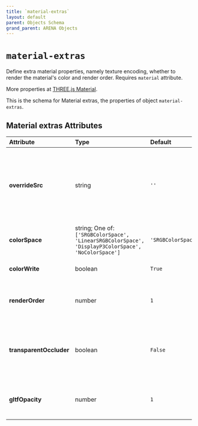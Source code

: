 ```yaml
---
title: `material-extras`
layout: default
parent: Objects Schema
grand_parent: ARENA Objects
---
```


<!--CAUTION: This file is autogenerated from https://github.com/arenaxr/arena-schemas. Changes made here may be overwritten.-->


`material-extras`
=================


Define extra material properties, namely texture encoding, whether to render the material's color and render order. Requires `material` attribute.

More properties at <a href='https://threejs.org/docs/#api/en/materials/Material'>THREE.js Material</a>.

This is the schema for Material extras, the properties of object `material-extras`.

Material extras Attributes
---------------------------

|Attribute|Type|Default|Description|Required|
| :--- | :--- | :--- | :--- | :--- |
|**overrideSrc**|string|```''```|Overrides the material source in all meshes of an object (e.g. a basic shape or a GLTF); Use, for example, to change the texture of a GLTF.|No|
|**colorSpace**|string; One of: ```['SRGBColorSpace', 'LinearSRGBColorSpace', 'DisplayP3ColorSpace', 'NoColorSpace']```|```'SRGBColorSpace'```|The material colorspace.|Yes|
|**colorWrite**|boolean|```True```|Whether to render the material's color.|No|
|**renderOrder**|number|```1```|Allows the default rendering order of scene graph objects to be overridden.|No|
|**transparentOccluder**|boolean|```False```|If `true`, will set `colorWrite=false` and `renderOrder=0` to make the material a transparent occluder.|No|
|**gltfOpacity**|number|```1```|Opacity value to apply to the model. 1 is fully opaque, 0 is fully transparent.|Yes|
